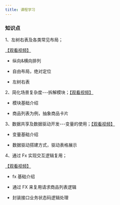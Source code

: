 ```yaml
---
title: 课程学习
---
```


### 知识点

1、左树右表及各类常见布局；

[【观看视频】](https://meeting.tencent.com/v2/cloud-record/share?id=27fa6eb9-d6b6-42bf-a6df-49f21dea8cb1)

- 纵向&横向排列

- 自由布局，绝对定位

- 左树右表

2、简化场景复杂度---拆解模块；[【观看视频】](https://meeting.tencent.com/meetlog/detail/index.html?s=jlEfvUbRZV3FE2hZZvZQDt72lWplCXKEeemzbYM4S_Q)

- 模块基础介绍

- 商品列表为例，抽象商品卡片

3、数据共享及数据驱动开发---变量的使用；[【观看视频】](https://meeting.tencent.com/meetlog/detail/index.html?s=4Bj4btTCtWXCbWswUZ4XMzMQz7UvyZrdajnoX7tTp5k)

- 变量基础介绍

- 数据驱动搭建方式，驱动表格展示

4、通过 Fx 实现交互逻辑复用；

[【观看视频】](https://meeting.tencent.com/meetlog/detail/index.html?s=0_Yx5oYodLPbg06tmWEreB0aPVTosq5liUM3aODNcPo)

- fx 基础介绍

- 通过 FX 来复用请求商品列表逻辑

- 封装接口业务状态码逻辑处理
